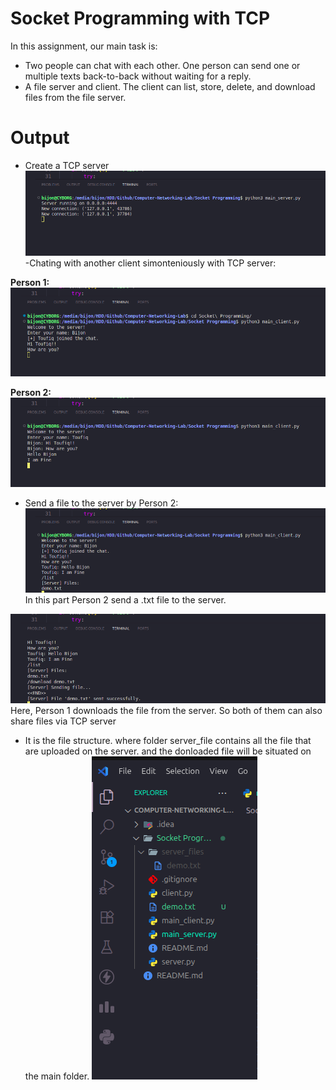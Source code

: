 # Socket Programming with TCP
In this assignment, our main task is:

- Two people can chat with each other. One person can send one or multiple texts back-to-back without waiting for a reply.
- A file server and client. The client can list, store, delete, and download files from the file server.

# Output
- Create a TCP server ![Alt text](https://github.com/BijonDurjoy/Computer-Networking-Lab/blob/9ef7c4b4ebfc70057da687acbfce346634198d14/Socket%20Programming/Images/Screenshot%20from%202025-08-10%2021-08-13.png)
-Chating with another client simonteniously with TCP server:

**Person 1:**
 ![Alt text](https://github.com/BijonDurjoy/Computer-Networking-Lab/blob/9ef7c4b4ebfc70057da687acbfce346634198d14/Socket%20Programming/Images/Screenshot%20from%202025-08-10%2021-08-44.png)
 
**Person 2:**
![Alt Text](https://github.com/BijonDurjoy/Computer-Networking-Lab/blob/9ef7c4b4ebfc70057da687acbfce346634198d14/Socket%20Programming/Images/Screenshot%20from%202025-08-10%2021-09-00.png)

- Send a file to the server by Person 2:
![Alt Text](https://github.com/BijonDurjoy/Computer-Networking-Lab/blob/9ef7c4b4ebfc70057da687acbfce346634198d14/Socket%20Programming/Images/Screenshot%20from%202025-08-10%2021-10-14.png) <br>
In this part Person 2 send a .txt file to the server.


![Alt Text](https://github.com/BijonDurjoy/Computer-Networking-Lab/blob/9ef7c4b4ebfc70057da687acbfce346634198d14/Socket%20Programming/Images/Screenshot%20from%202025-08-10%2021-11-19.png) <br>
Here, Person 1 downloads the file from the server. So both of them can also share files via TCP server

- It is the file structure. where folder server_file contains all the file that are uploaded on the server. and the donloaded file will be situated on the main folder.
![Alt Text](https://github.com/BijonDurjoy/Computer-Networking-Lab/blob/9ef7c4b4ebfc70057da687acbfce346634198d14/Socket%20Programming/Images/Screenshot%20from%202025-08-10%2021-11-31.png)

